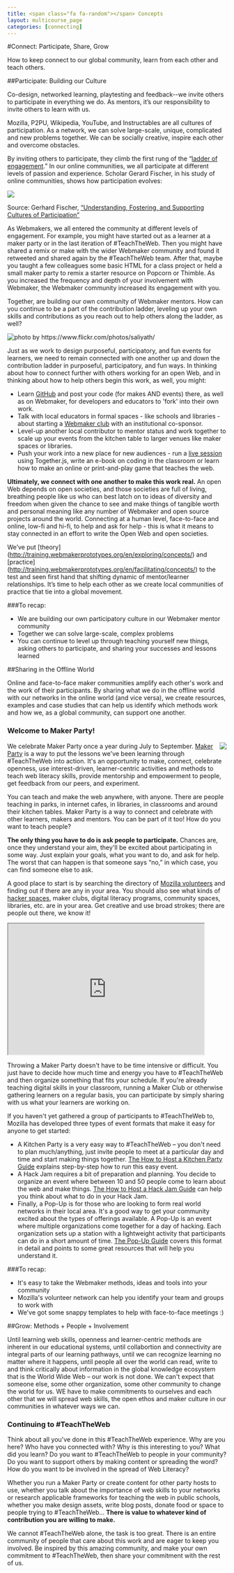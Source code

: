 ```yaml
---
title: <span class="fa fa-random"></span> Concepts
layout: multicourse_page
categories: [connecting]
---
```


#Connect: Participate, Share, Grow

How to keep connect to our global community, learn from each other and teach others. 

##Participate: Building our Culture

Co-design, networked learning, playtesting and feedback--we invite others to participate in everything we do. As mentors, it’s our responsibility to invite others to learn with us. 

Mozilla, P2PU, Wikipedia, YouTube, and Instructables are all cultures of participation. As a network, we can solve large-scale, unique, complicated and new problems together. We can be socially creative, inspire each other and overcome obstacles.

By inviting others to participate, they climb the first rung of the “<a href="https://wiki.mozilla.org/Webmaker/Engagement_Ladder">ladder of engagement</a>.” In our online communities, we all participate at different levels of passion and experience. Scholar Gerard Fischer, in his study of online communities, shows how participation evolves:

<img src="https://cloud.githubusercontent.com/assets/1874003/2749916/ffbe14ea-c835-11e3-99b2-813113579c72.png">

Source: Gerhard Fischer, [“Understanding, Fostering, and Supporting Cultures of Participation”](http://l3d.cs.colorado.edu/~gerhard/papers/2011/interactions-coverstory.pdf) 

As Webmakers, we all entered the community at different levels of engagement. For example, you might have started out as a learner at a maker party or in the last iteration of #TeachTheWeb. Then you might have shared a remix or make with the wider Webmaker community and found it retweeted and shared again by the #TeachTheWeb team. After that, maybe you taught a few colleagues some basic HTML for a class project or held a small maker party to remix a starter resource on Popcorn or Thimble. As you increased the frequency and depth of your involvement with Webmaker, the Webmaker community increased its engagement with you.

Together, are building our own community of Webmaker mentors. How can you continue to be a part of the contribution ladder, leveling up your own skills and contributions as you reach out to help others along the ladder, as well?

<img src="https://farm8.staticflickr.com/7439/9758293374_68676314e6_z.jpg" alt="photo by https://www.flickr.com/photos/saliyath/"/>

Just as we work to design purposeful, participatory, and fun events for learners, we need to remain connected with one another up and down the contribution ladder in purposeful, participatory, and fun ways. In thinking about how to connect further with others working for an open Web, and in thinking about how to help others begin this work, as well, you might:

- Learn <a href="https://github.com/p2pu/school-of-webmaking">GitHub</a> and post your code (for makes AND events) there, as well as on Webmaker, for developers and educators to 'fork' into their own work.
- Talk with local educators in formal spaces - like schools and libraries - about starting a <a href="http://webmakerclub.org/">Webmaker club</a> with an institutional co-sponsor.
- Level-up another local contributor to mentor status and work together to scale up your events from the kitchen table to larger venues like maker spaces or libraries.
- Push your work into a new place for new audiences - run a <a href="http://discourse.webmakerprototypes.org/category/live-sessions">live session</a> using Together.js, write an e-book on coding in the classroom or learn how to make an online or print-and-play game that teaches the web.

**Ultimately, we connect with one another to make this work real.** An open Web depends on open societies, and those societies are full of living, breathing people like us who can best latch on to ideas of diversity and freedom when given the chance to see and make things of tangible worth and personal meaning like any number of Webmaker and open source projects around the world. Connecting at a human level, face-to-face and online, low-fi and hi-fi, to help and ask for help - this is what it means to stay connected in an effort to write the Open Web and open societies.

We’ve put [theory] (http://training.webmakerprototypes.org/en/exploring/concepts/) and [practice] (http://training.webmakerprototypes.org/en/facilitating/concepts/) to the test and seen first hand that shifting dynamic of mentor/learner relationships. It’s time to help each other as we create local communities of practice that tie into a global movement.

###To recap:
* We are building our own participatory culture in our Webmaker mentor community
* Together we can solve large-scale, complex problems
* You can continue to level up through teaching yourself new things, asking others to participate, and sharing your successes and lessons learned

##Sharing in the Offline World

Online and face-to-face maker communities amplify each other's work and the work of their participants. By sharing what we do in the offline world with our networks in the online world (and vice versa), we create resources, examples and case studies that can help us identify which methods work and how we, as a global community, can support one another.

### Welcome to Maker Party!
<img src="http://party.webmaker.org/img/collage/2.jpg" style="float:right;"/>

We celebrate Maker Party once a year during July to September. <a href="http://party.webmaker.org?ref=training">Maker Party</a> is a way to put the lessons we've been learning through #TeachTheWeb into action. It's an opportunity to make, connect, celebrate openness, use interest-driven, learner-centric activities and methods to teach web literacy skills, provide mentorship and empowerment to people, get feedback from our peers, and experiment.

You can teach and make the web anywhere, with anyone. There are people teaching in parks, in internet cafes, in libraries, in classrooms and around their kitchen tables. Maker Party is a way to connect and celebrate with other learners, makers and mentors. You can be part of it too!
How do you want to teach people?

**The only thing you have to do is ask people to participate.** Chances are, once they understand your aim, they'll be excited about participating in some way. Just explain your goals, what you want to do, and ask for help. The worst that can happen is that someone says “no,” in which  case, you can find someone else to ask.

A good place to start is by searching the directory of <a href="http://mozillians.org">Mozilla volunteers</a> and finding out if there are any in your area. You should also see what kinds of <a href="http://hackerspaces.org/wiki/List_of_Hacker_Spaces">hacker spaces</a>, maker clubs, digital literacy programs, community spaces, libraries, etc. are in your area. Get creative and use broad strokes; there are people out there, we know it!

<div id="home-banner-video">
            <iframe src="https://vialogues.com/videos/embedded/11183/" width="450" height="300" scrolling="No"></iframe>
          </div>

Throwing a Maker Party doesn't have to be time intensive or difficult. You just have to decide how much time and energy you have to #TeachTheWeb and then organize something that fits your schedule. If you're already teaching digital skills in your classroom, running a Maker Club or otherwise gathering learners on a regular basis, you can participate by simply sharing with us what your learners are working on.

If you haven't yet gathered a group of participants to #TeachTheWeb to, Mozilla has developed three types of event formats that make it easy for anyone to get started:

* A Kitchen Party is a very easy way to #TeachTheWeb – you don't need to plan much/anything, just invite people to meet at a particular day and time and start making things together. [The How to Host a Kitchen Party Guide](https://mozteach.makes.org/thimble/how-to-host-a-kitchen-party) explains step-by-step how to run this easy event.
* A Hack Jam requires a bit of preparation and planning. You decide to organize an event where between 10 and 50 people come to learn about the web and make things. [The How to Host a Hack Jam Guide](https://mozteach.makes.org/thimble/how-to-host-a-hack-jam) can help you think about what to do in your Hack Jam.
* Finally, a Pop-Up is for those who are looking to form real world networks in their local area. It's a good way to get your community excited about the types of offerings available. A Pop-Up is an event where multiple organizations come together for a day of hacking. Each organization sets up a station with a lightweight activity that participants can do in a short amount of time. [The Pop-Up Guide](https://mozteach.makes.org/thimble/how-to-host-a-hive-pop-up) covers this format in detail and points to some great resources that will help you understand it. 

###To recap:
* It's easy to take the Webmaker methods, ideas and tools into your community
* Mozilla's volunteer network can help you identify your team and groups to work with
* We've got some snappy templates to help with face-to-face meetings :)

##Grow: Methods + People + Involvement

Until learning web skills, openness and learner-centric methods are inherent in our educational systems, until collabortion and connectivity are integral parts of our learning pathways, until we can recognize learning no matter where it happens, until people all over the world can read, write to and think critically about information in the global knowledge ecosystem that is the World Wide Web – our work is not done.
We can't expect that someone else, some other organization, some other community to change the world for us. WE have to make commitments to ourselves and each other that we will spread web skills, the open ethos and maker culture in our communities in whatever ways we can.

### Continuing to #TeachTheWeb
Think about all you've done in this #TeachTheWeb experience. Why are you here? Who have you connected with? Why is this interesting to you? What did you learn? Do you want to #TeachTheWeb to people in your community? Do you want to support others by making content or spreading the word? How do you want to be involved in the spread of Web Literacy?

Whether you run a Maker Party or create content for other party hosts to use, whether you talk about the importance of web skills to your networks or research applicable frameworks for teaching the web in public schools, whether you make design assets, write blog posts, donate food or space to people trying to #TeachTheWeb... **There is value to whatever kind of contribution you are willing to make.**

We cannot #TeachTheWeb alone, the task is too great. There is an entire community of people that care about this work and are eager to keep you involved. Be inspired by this amazing community, and make your own commitment to #TeachTheWeb, then share your commitment with the rest of us. 